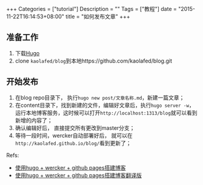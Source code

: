 +++
Categories = ["tutorial"]
Description = ""
Tags = ["教程"]
date = "2015-11-22T16:14:53+08:00"
title = "如何发布文章"
+++

## 准备工作
1. 下载[Hugo](http://www.gohugo.io/)
2. clone `kaolafed/blog`到本地https://github.com/kaolafed/blog.git

## 开始发布
1. 在blog repo目录下， 执行`hugo new post/文章名称.md`，新建一篇文章；
2. 在content目录下，找到新建的文件，编辑好文章后，执行`hugo server -w`，运行本地博客服务，这时候可以打开`http://localhost:1313/blog`就可以看到新增的内容了；
3. 确认编辑好后， 直接提交所有更改到master分支；
4. 等待一段时间，wercker自动部署好后， 就可以在`http://kaolafed.github.io/blog/`看到更新了；


Refs:

* [使用hugo + wercker + github pages搭建博客](https://gohugo.io/tutorials/automated-deployments/)
* [使用hugo + wercker + github pages搭建博客翻译版](http://git.bookislife.com/post/2015/how-to-use-hugo/)



